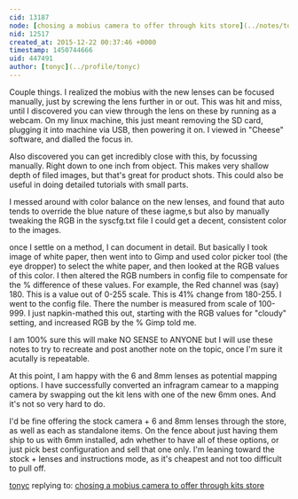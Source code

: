 ```yaml
---
cid: 13187
node: [chosing a mobius camera to offer through kits store](../notes/tonyc/12-14-2015/chosing-a-mobius-camera-to-offer-through-kits-store)
nid: 12517
created_at: 2015-12-22 00:37:46 +0000
timestamp: 1450744666
uid: 447491
author: [tonyc](../profile/tonyc)
---
```


Couple things.
I realized the mobius with the new lenses can be focused manually, just by screwing the lens further in or out. This was hit and miss, until I discovered you can view through the lens on these by running as a webcam. On my linux machine, this just meant removing the SD card, plugging it into machine via USB, then powering it on. I viewed in "Cheese" software, and dialled the focus in.

Also discovered you can get incredibly close with this, by focussing manually. Right down to one inch from object.
This makes very shallow depth of filed images, but that's great for product shots. This could also be useful in doing detailed tutorials with small parts.

I messed around with color balance on the new lenses, and found that auto tends to override the blue nature of these iagme,s but also by manually tweaking the RGB in the syscfg.txt file I could get a decent, consistent color to the images. 

once I settle on a method, I can document in detail. But basically I took image of white paper, then went into to Gimp and used color picker tool (the eye dropper) to select the white paper, and then looked at the RGB values of this color. I then altered the RGB numbers in config file to compensate for the % difference of these values. For example, the Red channel was (say) 180. This is a value out of 0-255 scale. This is 41% change from 180-255. I went to the config file. There the number is measured from scale of 100-999. I just napkin-mathed this out, starting with the RGB values for "cloudy" setting, and increased RGB by the % Gimp told me.

I am 100% sure this will make NO SENSE to ANYONE but I will use these notes to try to recreate and post another note on the topic, once I'm sure it acutally is repeatable.

At this point, I am happy with the 6 and 8mm lenses as potential mapping options. I have successfully converted an infragram camear to a mapping camera by swapping out the kit lens with one of the new 6mm ones. And it's not so very hard to do.

I'd be fine offering the stock camera + 6 and 8mm lenses through the store, as well as each as standalone items. On the fence about just having them ship to us with 6mm installed, adn whether to have all of these options, or just pick best configuration and sell that one only. I'm leaning toward the stock + lenses and instructions mode, as it's cheapest and not too difficult to pull off.

[tonyc](../profile/tonyc) replying to: [chosing a mobius camera to offer through kits store](../notes/tonyc/12-14-2015/chosing-a-mobius-camera-to-offer-through-kits-store)

